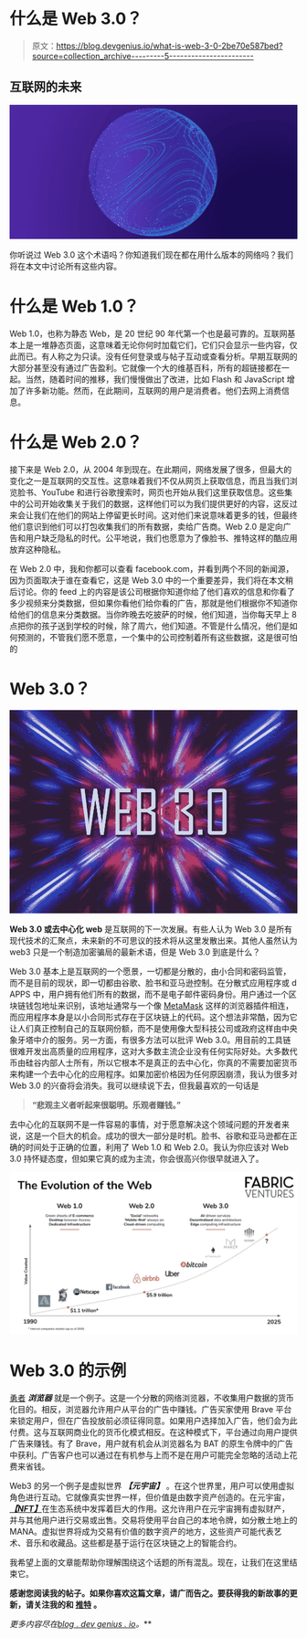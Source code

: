 # 什么是 Web 3.0？

> 原文：<https://blog.devgenius.io/what-is-web-3-0-2be70e587bed?source=collection_archive---------5----------------------->

## 互联网的未来

![](img/2a2a0e99dbd35a01c44730f06628f723.png)

你听说过 Web 3.0 这个术语吗？你知道我们现在都在用什么版本的网络吗？我们将在本文中讨论所有这些内容。

# 什么是 Web 1.0？

Web 1.0，也称为静态 Web，是 20 世纪 90 年代第一个也是最可靠的。互联网基本上是一堆静态页面，这意味着无论你何时加载它们，它们只会显示一些内容，仅此而已。有人称之为只读。没有任何登录或与帖子互动或查看分析。早期互联网的大部分甚至没有通过广告盈利。它就像一个大的维基百科，所有的超链接都在一起。当然，随着时间的推移，我们慢慢做出了改进，比如 Flash 和 JavaScript 增加了许多新功能。然而，在此期间，互联网的用户是消费者。他们去网上消费信息。

# 什么是 Web 2.0？

接下来是 Web 2.0，从 2004 年到现在。在此期间，网络发展了很多，但最大的变化之一是互联网的交互性。这意味着我们不仅从网页上获取信息，而且当我们浏览脸书、YouTube 和进行谷歌搜索时，网页也开始从我们这里获取信息。这些集中的公司开始收集关于我们的数据，这样他们可以为我们提供更好的内容，这反过来会让我们在他们的网站上停留更长时间。这对他们来说意味着更多的钱，但最终他们意识到他们可以打包收集我们的所有数据，卖给广告商。Web 2.0 是定向广告和用户缺乏隐私的时代。公平地说，我们也愿意为了像脸书、推特这样的酷应用放弃这种隐私。

在 Web 2.0 中，我和你都可以查看 facebook.com，并看到两个不同的新闻源，因为页面取决于谁在查看它，这是 Web 3.0 中的一个重要差异，我们将在本文稍后讨论。你的 feed 上的内容是该公司根据你知道你给了他们喜欢的信息和你看了多少视频来分类数据，但如果你看他们给你看的广告，那就是他们根据你不知道你给他们的信息来分类数据。当你昨晚去吃披萨的时候，他们知道，当你每天早上 8 点把你的孩子送到学校的时候，除了周六，他们知道。不管是什么情况，他们是如何预测的，不管我们愿不愿意，一个集中的公司控制着所有这些数据，这是很可怕的

# **Web 3.0？**

![](img/5178d321edf8e6b7cb8542c9b5506739.png)

**Web 3.0 或去中心化 web** 是互联网的下一次发展。有些人认为 Web 3.0 是所有现代技术的汇聚点，未来新的不可思议的技术将从这里发散出来。其他人虽然认为 web3 只是一个制造加密骗局的最新术语，但是 Web 3.0 到底是什么？

Web 3.0 基本上是互联网的一个愿景，一切都是分散的，由小合同和密码监管，而不是目前的现状，即一切都由谷歌、脸书和亚马逊控制。在分散式应用程序或 d APPS 中，用户拥有他们所有的数据，而不是电子邮件密码身份。用户通过一个区块链钱包地址来识别，该地址通常与一个像 [MetaMask](https://en.wikipedia.org/wiki/MetaMask) 这样的浏览器插件相连，而应用程序本身是以小合同形式存在于区块链上的代码。这个想法非常酷，因为它让人们真正控制自己的互联网份额，而不是使用像大型科技公司或政府这样由中央象牙塔中介的服务。另一方面，有很多方法可以批评 Web 3.0。用目前的工具链很难开发出高质量的应用程序，这对大多数主流企业没有任何实际好处。大多数代币由硅谷内部人士所有，所以它根本不是真正的去中心化，你真的不需要加密货币来构建一个去中心化的应用程序。如果加密价格因为任何原因崩溃，我认为很多对 Web 3.0 的兴奋将会消失。我可以继续说下去，但我最喜欢的一句话是

> **“悲观主义者听起来很聪明。乐观者赚钱。”**

去中心化的互联网不是一件容易的事情，对于愿意解决这个领域问题的开发者来说，这是一个巨大的机会。成功的很大一部分是时机。脸书、谷歌和亚马逊都在正确的时间处于正确的位置，利用了 Web 1.0 和 Web 2.0。我认为你应该对 Web 3.0 持怀疑态度，但如果它真的成为主流，你会很高兴你很早就进入了。

![](img/5b0bac62b39f1af8b140450674a41fc0.png)

# Web 3.0 的示例

[勇者](https://brave.com/) ***浏览器*** 就是一个例子。这是一个分散的网络浏览器，不收集用户数据的货币化目的。相反，浏览器允许用户从平台的广告中赚钱。广告买家使用 Brave 平台来锁定用户，但在广告投放前必须征得同意。如果用户选择加入广告，他们会为此付费。这与互联网商业化的货币化模式相反。在这种模式下，平台通过向用户提供广告来赚钱。有了 Brave，用户就有机会从浏览器名为 BAT 的原生令牌中的广告中获利。广告客户也可以通过在有机参与上而不是在用户可能完全忽略的活动上花费来省钱。

Web3 的另一个例子是虚拟世界 ***【元宇宙】*** 。在这个世界里，用户可以使用虚拟角色进行互动。它就像真实世界一样，但价值是由数字资产创造的。在元宇宙，[***【NFT】***](https://en.wikipedia.org/wiki/Non-fungible_token#:~:text=A%20non%2Dfungible%20token%20(NFT,to%20a%20certificate%20of%20authenticity).)在生态系统中发挥着巨大的作用。这允许用户在元宇宙拥有虚拟财产，并与其他用户进行交易或出售。交易将使用平台自己的本地令牌，如分散土地上的 MANA。虚拟世界将成为交易有价值的数字资产的地方，这些资产可能代表艺术、音乐和收藏品。这些都是基于运行在区块链之上的智能合约。

我希望上面的文章能帮助你理解围绕这个话题的所有混乱。现在，让我们在这里结束它。

**感谢您阅读我的帖子。如果你喜欢这篇文章，请广而告之。要获得我的新故事的更新，请关注我的**[](https://adityayaduvanshi.medium.com/)****和** [**推特**](https://twitter.com/fixslyr) **。****

***更多内容尽在*[*blog . dev genius . io*](http://blog.devgenius.io)*。***